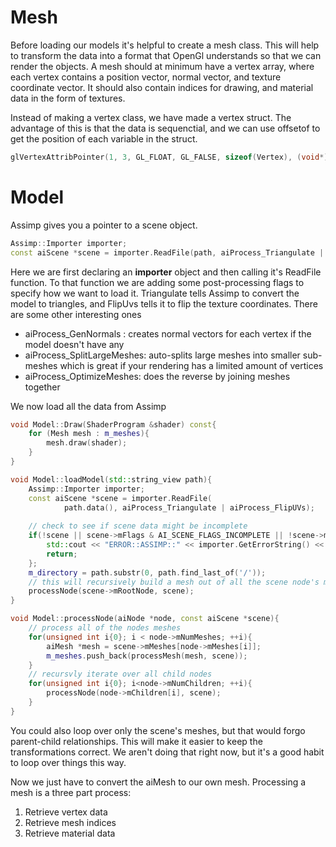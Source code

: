 # Mesh

Before loading our models it's helpful to create a mesh class. This will help to transform the data into a format that OpenGl understands so that we can render the objects. A mesh should at minimum have a vertex array, where each vertex contains a position vector, normal vector, and texture coordinate vector. It should also contain indices for drawing, and material data in the form of textures. 

Instead of making a vertex class, we have made a vertex struct. The advantage of this is that the data is sequenctial, and we can use offsetof to get the position of each variable in the struct. 

```cpp
glVertexAttribPointer(1, 3, GL_FLOAT, GL_FALSE, sizeof(Vertex), (void*)offsetof(Vertex, Normal));  
```

# Model

Assimp gives you a pointer to a scene object. 

```cpp
Assimp::Importer importer;
const aiScene *scene = importer.ReadFile(path, aiProcess_Triangulate | aiProcess_FlipUVs); 
```

Here we are first declaring an **importer** object and then calling it's ReadFile function. To that function we are adding some post-processing flags to specify how we want to load it. Triangulate tells Assimp to convert the model to triangles, and FlipUvs tells it to flip the texture coordinates. There are some other interesting ones

* aiProcess_GenNormals : creates normal vectors for each vertex if the model doesn't have any
* aiProcess_SplitLargeMeshes: auto-splits large meshes into smaller sub-meshes which is great if your rendering has a limited amount of vertices
* aiProcess_OptimizeMeshes: does the reverse by joining meshes together

We now load all the data from Assimp

```cpp
void Model::Draw(ShaderProgram &shader) const{
    for (Mesh mesh : m_meshes){
        mesh.draw(shader);
    }
}

void Model::loadModel(std::string_view path){
    Assimp::Importer importer;
    const aiScene *scene = importer.ReadFile(
            path.data(), aiProcess_Triangulate | aiProcess_FlipUVs); 
    
    // check to see if scene data might be incomplete
    if(!scene || scene->mFlags & AI_SCENE_FLAGS_INCOMPLETE || !scene->mRootNode){
        std::cout << "ERROR::ASSIMP::" << importer.GetErrorString() << '\n';
        return;
    };
    m_directory = path.substr(0, path.find_last_of('/'));
    // this will recursively build a mesh out of all the scene node's meshes
    processNode(scene->mRootNode, scene);
}

void Model::processNode(aiNode *node, const aiScene *scene){
    // process all of the nodes meshes
    for(unsigned int i{0}; i < node->mNumMeshes; ++i){
        aiMesh *mesh = scene->mMeshes[node->mMeshes[i]];
        m_meshes.push_back(processMesh(mesh, scene));
    }
    // recursvly iterate over all child nodes
    for(unsigned int i{0}; i<node->mNumChildren; ++i){
        processNode(node->mChildren[i], scene);
    }
}
```

You could also loop over only the scene's meshes, but that would forgo parent-child relationships. This will make it easier to keep the transformations correct. We aren't doing that right now, but it's a good habit to loop over things this way. 

Now we just have to convert the aiMesh to our own mesh. Processing a mesh is a three part process:

1. Retrieve vertex data
2. Retrieve mesh indices
3. Retrieve material data




